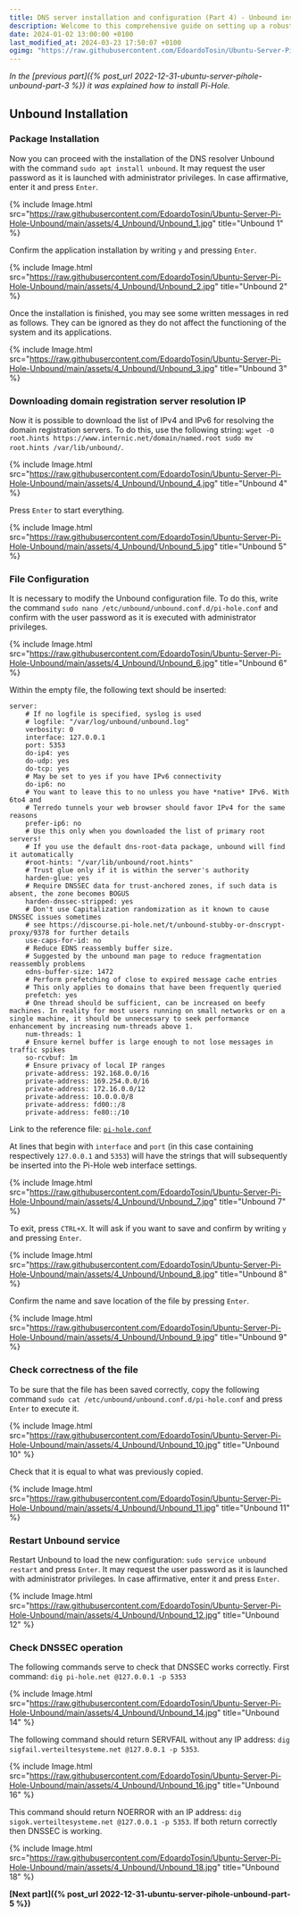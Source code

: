 ```yaml
---
title: DNS server installation and configuration (Part 4) - Unbound installation (EN)
description: Welcome to this comprehensive guide on setting up a robust and secure DNS server using Ubuntu, Pi-Hole, and Unbound. This setup enhances your privacy and gives you better control over your network traffic.
date: 2024-01-02 13:00:00 +0100
last_modified_at: 2024-03-23 17:50:07 +0100
ogimg: "https://raw.githubusercontent.com/EdoardoTosin/Ubuntu-Server-Pi-Hole-Unbound/main/assets/4_Unbound/Unbound_7.jpg"
---
```


*In the [previous part]({% post_url 2022-12-31-ubuntu-server-pihole-unbound-part-3 %}) it was explained how to install Pi-Hole.*

## Unbound Installation

### Package Installation

Now you can proceed with the installation of the DNS resolver Unbound with the command `sudo apt install unbound`.
It may request the user password as it is launched with administrator privileges.
In case affirmative, enter it and press `Enter`.

{% include Image.html src="https://raw.githubusercontent.com/EdoardoTosin/Ubuntu-Server-Pi-Hole-Unbound/main/assets/4_Unbound/Unbound_1.jpg" title="Unbound 1" %}

Confirm the application installation by writing `y` and pressing `Enter`.

{% include Image.html src="https://raw.githubusercontent.com/EdoardoTosin/Ubuntu-Server-Pi-Hole-Unbound/main/assets/4_Unbound/Unbound_2.jpg" title="Unbound 2" %}

Once the installation is finished, you may see some written messages in red as follows. They can be ignored as they do not affect the functioning of the system and its applications.

{% include Image.html src="https://raw.githubusercontent.com/EdoardoTosin/Ubuntu-Server-Pi-Hole-Unbound/main/assets/4_Unbound/Unbound_3.jpg" title="Unbound 3" %}

### Downloading domain registration server resolution IP

Now it is possible to download the list of IPv4 and IPv6 for resolving the domain registration servers. To do this, use the following string: `wget -O root.hints https://www.internic.net/domain/named.root sudo mv root.hints /var/lib/unbound/`.

{% include Image.html src="https://raw.githubusercontent.com/EdoardoTosin/Ubuntu-Server-Pi-Hole-Unbound/main/assets/4_Unbound/Unbound_4.jpg" title="Unbound 4" %}

Press `Enter` to start everything.

{% include Image.html src="https://raw.githubusercontent.com/EdoardoTosin/Ubuntu-Server-Pi-Hole-Unbound/main/assets/4_Unbound/Unbound_5.jpg" title="Unbound 5" %}

### File Configuration

It is necessary to modify the Unbound configuration file. To do this, write the command `sudo nano /etc/unbound/unbound.conf.d/pi-hole.conf` and confirm with the user password as it is executed with administrator privileges.

{% include Image.html src="https://raw.githubusercontent.com/EdoardoTosin/Ubuntu-Server-Pi-Hole-Unbound/main/assets/4_Unbound/Unbound_6.jpg" title="Unbound 6" %}

Within the empty file, the following text should be inserted:

```apacheconf
server:
    # If no logfile is specified, syslog is used
    # logfile: "/var/log/unbound/unbound.log"
    verbosity: 0
    interface: 127.0.0.1
    port: 5353
    do-ip4: yes
    do-udp: yes
    do-tcp: yes
    # May be set to yes if you have IPv6 connectivity
    do-ip6: no
    # You want to leave this to no unless you have *native* IPv6. With 6to4 and
    # Terredo tunnels your web browser should favor IPv4 for the same reasons
    prefer-ip6: no
    # Use this only when you downloaded the list of primary root servers!
    # If you use the default dns-root-data package, unbound will find it automatically
    #root-hints: "/var/lib/unbound/root.hints"
    # Trust glue only if it is within the server's authority
    harden-glue: yes
    # Require DNSSEC data for trust-anchored zones, if such data is absent, the zone becomes BOGUS
    harden-dnssec-stripped: yes
    # Don't use Capitalization randomization as it known to cause DNSSEC issues sometimes
    # see https://discourse.pi-hole.net/t/unbound-stubby-or-dnscrypt-proxy/9378 for further details
    use-caps-for-id: no
    # Reduce EDNS reassembly buffer size.
    # Suggested by the unbound man page to reduce fragmentation reassembly problems
    edns-buffer-size: 1472
    # Perform prefetching of close to expired message cache entries
    # This only applies to domains that have been frequently queried
    prefetch: yes
    # One thread should be sufficient, can be increased on beefy machines. In reality for most users running on small networks or on a single machine, it should be unnecessary to seek performance enhancement by increasing num-threads above 1.
    num-threads: 1
    # Ensure kernel buffer is large enough to not lose messages in traffic spikes
    so-rcvbuf: 1m
    # Ensure privacy of local IP ranges
    private-address: 192.168.0.0/16
    private-address: 169.254.0.0/16
    private-address: 172.16.0.0/12
    private-address: 10.0.0.0/8
    private-address: fd00::/8
    private-address: fe80::/10
```

Link to the reference file: [`pi-hole.conf`](https://raw.githubusercontent.com/EdoardoTosin/Ubuntu-Server-Pi-Hole-Unbound/main/pi-hole.conf)

At lines that begin with `interface` and `port` (in this case containing respectively `127.0.0.1` and `5353`) will have the strings that will subsequently be inserted into the Pi-Hole web interface settings.

{% include Image.html src="https://raw.githubusercontent.com/EdoardoTosin/Ubuntu-Server-Pi-Hole-Unbound/main/assets/4_Unbound/Unbound_7.jpg" title="Unbound 7" %}

To exit, press `CTRL+X`. It will ask if you want to save and confirm by writing `y` and pressing `Enter`.

{% include Image.html src="https://raw.githubusercontent.com/EdoardoTosin/Ubuntu-Server-Pi-Hole-Unbound/main/assets/4_Unbound/Unbound_8.jpg" title="Unbound 8" %}

Confirm the name and save location of the file by pressing `Enter`.

{% include Image.html src="https://raw.githubusercontent.com/EdoardoTosin/Ubuntu-Server-Pi-Hole-Unbound/main/assets/4_Unbound/Unbound_9.jpg" title="Unbound 9" %}

### Check correctness of the file

To be sure that the file has been saved correctly, copy the following command `sudo cat /etc/unbound/unbound.conf.d/pi-hole.conf` and press `Enter` to execute it.

{% include Image.html src="https://raw.githubusercontent.com/EdoardoTosin/Ubuntu-Server-Pi-Hole-Unbound/main/assets/4_Unbound/Unbound_10.jpg" title="Unbound 10" %}

Check that it is equal to what was previously copied.

{% include Image.html src="https://raw.githubusercontent.com/EdoardoTosin/Ubuntu-Server-Pi-Hole-Unbound/main/assets/4_Unbound/Unbound_11.jpg" title="Unbound 11" %}

### Restart Unbound service

Restart Unbound to load the new configuration: `sudo service unbound restart` and press `Enter`. It may request the user password as it is launched with administrator privileges. In case affirmative, enter it and press `Enter`.

{% include Image.html src="https://raw.githubusercontent.com/EdoardoTosin/Ubuntu-Server-Pi-Hole-Unbound/main/assets/4_Unbound/Unbound_12.jpg" title="Unbound 12" %}

### Check DNSSEC operation

The following commands serve to check that DNSSEC works correctly.
First command: `dig pi-hole.net @127.0.0.1 -p 5353`

{% include Image.html src="https://raw.githubusercontent.com/EdoardoTosin/Ubuntu-Server-Pi-Hole-Unbound/main/assets/4_Unbound/Unbound_14.jpg" title="Unbound 14" %}

The following command should return SERVFAIL without any IP address: `dig sigfail.verteiltesysteme.net @127.0.0.1 -p 5353`.

{% include Image.html src="https://raw.githubusercontent.com/EdoardoTosin/Ubuntu-Server-Pi-Hole-Unbound/main/assets/4_Unbound/Unbound_16.jpg" title="Unbound 16" %}

This command should return NOERROR with an IP address: `dig sigok.verteiltesysteme.net @127.0.0.1 -p 5353`.
If both return correctly then DNSSEC is working.

{% include Image.html src="https://raw.githubusercontent.com/EdoardoTosin/Ubuntu-Server-Pi-Hole-Unbound/main/assets/4_Unbound/Unbound_18.jpg" title="Unbound 18" %}

**[Next part]({% post_url 2022-12-31-ubuntu-server-pihole-unbound-part-5 %})**
